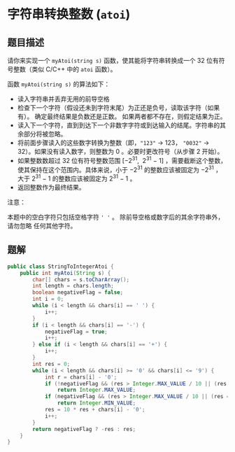# 字符串转换整数 (`atoi`)

## 题目描述

请你来实现一个 `myAtoi(string s)` 函数，使其能将字符串转换成一个 32 位有符号整数（类似 C/C++ 中的 `atoi` 函数）。

函数 `myAtoi(string s)` 的算法如下：

- 读入字符串并丢弃无用的前导空格
- 检查下一个字符（假设还未到字符末尾）为正还是负号，读取该字符（如果有）。 确定最终结果是负数还是正数。 如果两者都不存在，则假定结果为正。
- 读入下一个字符，直到到达下一个非数字字符或到达输入的结尾。字符串的其余部分将被忽略。
- 将前面步骤读入的这些数字转换为整数（即，`"123"` -> 123， `"0032"` -> 32）。如果没有读入数字，则整数为 0 。必要时更改符号（从步骤 2 开始）。
- 如果整数数超过 32 位有符号整数范围 [−2<sup>31</sup>,  2<sup>31</sup> − 1] ，需要截断这个整数，使其保持在这个范围内。具体来说，小于 −2<sup>31</sup> 的整数应该被固定为 −2<sup>31</sup> ，大于 2<sup>31</sup> − 1 的整数应该被固定为 2<sup>31</sup> − 1 。
- 返回整数作为最终结果。

注意：

本题中的空白字符只包括空格字符 `' '` 。
除前导空格或数字后的其余字符串外，请勿忽略 任何其他字符。

## 题解

```java
public class StringToIntegerAtoi {
    public int myAtoi(String s) {
        char[] chars = s.toCharArray();
        int length = chars.length;
        boolean negativeFlag = false;
        int i = 0;
        while (i < length && chars[i] == ' ') {
            i++;
        }
        if (i < length && chars[i] == '-') {
            negativeFlag = true;
            i++;
        } else if (i < length && chars[i] == '+') {
            i++;
        }
        int res = 0;
        while (i < length && chars[i] >= '0' && chars[i] <= '9') {
            int r = chars[i] - '0';
            if (!negativeFlag && (res > Integer.MAX_VALUE / 10 || (res == Integer.MAX_VALUE / 10 && r > 7)))
                return Integer.MAX_VALUE;
            if (negativeFlag && (res > Integer.MAX_VALUE / 10 || (res == Integer.MAX_VALUE / 10 && r > 8)))
                return Integer.MIN_VALUE;
            res = 10 * res + chars[i] - '0';
            i++;
        }
        return negativeFlag ? -res : res;
    }
}
```